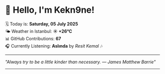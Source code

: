 # 👋 Hello, I'm Kekn9ne!

🗓️ Today is: **Saturday, 05 July 2025**  
🌤️ Weather in Istanbul: **☀️   +26°C**  
📊 GitHub Contributions: **67**  
🎧 Currently Listening: **Aslında** by *Resit Kemal* 🎶

---

_"Always try to be a little kinder than necessary. — *James Matthew Barrie*"_

---
